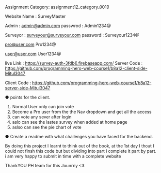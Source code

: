 
Assignment Category: assignment12_category_0019

Website Name : SurveyMaster

Admin    : admin@admin.com
passwrod : Admin1234@

Surveyor : surveyour@surveyour.com
password :  Surveyour1234@

pro@user.com
Pro1234@

user@user.com
User1234@

live Link   : https://survey-auth-3fdb6.firebaseapp.com/
Server Code : https://github.com/programming-hero-web-course1/b8a12-client-side-Mitul3047

Client Code : https://github.com/programming-hero-web-course1/b8a12-server-side-Mitul3047


●  points for the client.
1. Normal User only can join vote
2. Become a Pro user from the the Nav dropdown and get all the access
3. can vote any sever after login
4. aslo can see the lastes survey when added at home page
5. aslso can see the pie chart of vote



● Create a readme with what challenges you have faced for the backend.

By doing  this project I learnt to think out of the book, at the 1st day I thout I could not finsh this code but but dividing into part i complete it part by part. i am very happy to submit in time with a complete website

ThankYOU PH team for this Jounrny <3